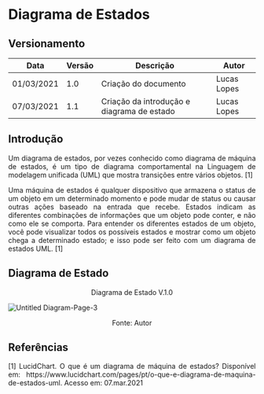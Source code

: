 # Diagrama de Estados

## Versionamento

| Data | Versão | Descrição | Autor |
|------|--------|-----------|-------|
| 01/03/2021 | 1.0 | Criação do documento | Lucas Lopes |
| 07/03/2021 | 1.1 | Criação da introdução e diagrama de estado | Lucas Lopes |

## Introdução

<p align="justify"> Um diagrama de estados, por vezes conhecido como diagrama de máquina de estados, é um tipo de diagrama comportamental na Linguagem de modelagem unificada (UML) que mostra transições entre vários objetos. [1] </p>

<p align="justify"> Uma máquina de estados é qualquer dispositivo que armazena o status de um objeto em um determinado momento e pode mudar de status ou causar outras ações baseado na entrada que recebe. Estados indicam as diferentes combinações de informações que um objeto pode conter, e não como ele se comporta. Para entender os diferentes estados de um objeto, você pode visualizar todos os possíveis estados e mostrar como um objeto chega a determinado estado; e isso pode ser feito com um diagrama de estados UML. [1] </p>

## Diagrama de Estado

<p align="center"> Diagrama de Estado V.1.0 </p>

![Untitled Diagram-Page-3](https://user-images.githubusercontent.com/38164895/110277259-a6d85100-7fb3-11eb-8234-06e4b89b32a5.png)

<p align="center"> Fonte: Autor </p>






## Referências

<p align="justify"> [1] LucidChart. O que é um diagrama de máquina de estados? Disponível em: https://www.lucidchart.com/pages/pt/o-que-e-diagrama-de-maquina-de-estados-uml. Acesso em: 07.mar.2021 </p>